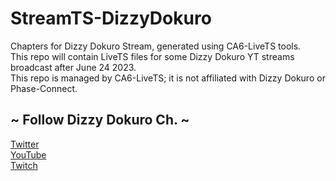 # StreamTS-DizzyDokuro
Chapters for Dizzy Dokuro Stream, generated using CA6-LiveTS tools.  
This repo will contain LiveTS files for some Dizzy Dokuro YT streams broadcast after June 24 2023.  
This repo is managed by CA6-LiveTS; it is not affiliated with Dizzy Dokuro or Phase-Connect.  

## ~ Follow Dizzy Dokuro Ch.   ~  
[Twitter](https://twitter.com/dizzydokuro)  
[YouTube](https://www.youtube.com/@dizzydokuro)  
[Twitch](https://www.twitch.tv/dizzydokuro)  